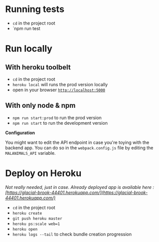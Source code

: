 # Running tests

 - `cd` in the project root
 - `npm run test

# Run locally

## With heroku toolbelt

 - `cd` in the project root
 - `heroku local` will runs the prod version locally
 - open in your browser [`http://localhost:5000`](http://localhost:5000)

## With only node & npm

 - `npm run start:prod` to run the prod version
 - `npm run start` to run the development version

**Configuration**

You might want to edit the API endpoint in case you're toying with the backend app.
You can do so in the `webpack.config.js` file by editing the `MALANIMALS_API` variable.


# Deploy on Heroku

*Not really needed, just in case. Already deployed app is available here : [https://glacial-brook-44401.herokuapp.com/](https://glacial-brook-44401.herokuapp.com/)*

 - `cd` in the project root
 - `heroku create`
 - `git push heroku master`
 - `heroku ps:scale web=1`
 - `heroku open`
 - `heroku logs --tail` to check bundle creation progression
